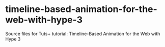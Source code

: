 # timeline-based-animation-for-the-web-with-hype-3
Source files for Tuts+ tutorial: Timeline-Based Animation for the Web with Hype 3

